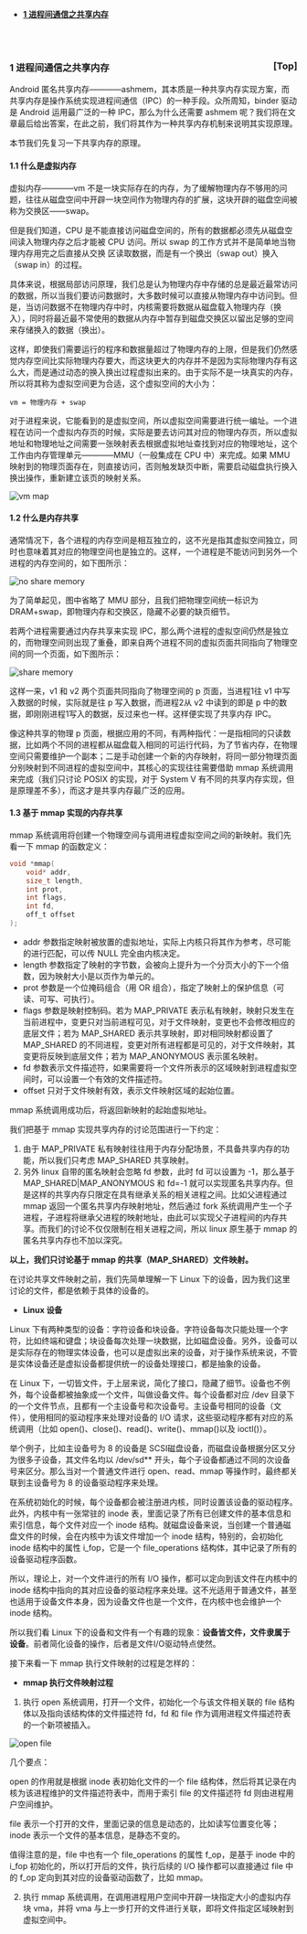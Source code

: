 - <a href="#ch1">**1 进程间通信之共享内存**</a>

<br>
<br>

### <a name="ch1">1 进程间通信之共享内存</a><a style="float:right;text-decoration:none;" href="#index">[Top]</a>

Android 匿名共享内存————ashmem，其本质是一种共享内存实现方案，而共享内存是操作系统实现进程间通信（IPC）的一种手段。众所周知，binder 驱动是 Android 运用最广泛的一种 IPC，那么为什么还需要 ashmem 呢？我们将在文章最后给出答案，在此之前，我们将其作为一种共享内存机制来说明其实现原理。

本节我们先复习一下共享内存的原理。

#### <a name="ch1.1">1.1 什么是虚拟内存</a>

虚拟内存————vm 不是一块实际存在的内存，为了缓解物理内存不够用的问题，往往从磁盘空间中开辟一块空间作为物理内存的扩展，这块开辟的磁盘空间被称为交换区——swap。

但是我们知道，CPU 是不能直接访问磁盘空间的，所有的数据都必须先从磁盘空间读入物理内存之后才能被 CPU 访问。所以 swap 的工作方式并不是简单地当物理内存用完之后直接从交换 区读取数据，而是有一个换出（swap out）换入（swap in）的过程。

具体来说，根据局部访问原理，我们总是认为物理内存中存储的总是最近最常访问的数据，所以当我们要访问数据时，大多数时候可以直接从物理内存中访问到。但是，当访问数据不在物理内存中时，内核需要将数据从磁盘载入物理内存（换入），同时将最近最不常使用的数据从内存中暂存到磁盘交换区以留出足够的空间来存储换入的数据（换出）。

这样，即使我们需要运行的程序和数据量超过了物理内存的上限，但是我们仍然感觉内存空间比实际物理内存要大，而这块更大的内存并不是因为实际物理内存有这么大，而是通过动态的换入换出过程虚拟出来的。由于实际不是一块真实的内存，所以将其称为虚拟空间更为合适，这个虚拟空间的大小为：

```
vm = 物理内存 + swap
```

对于进程来说，它能看到的是虚拟空间，所以虚拟空间需要进行统一编址。一个进程在访问一个虚拟内存页的时候，实际是要去访问其对应的物理内存页，所以虚拟地址和物理地址之间需要一张映射表去根据虚拟地址查找到对应的物理地址，这个工作由内存管理单元————MMU（一般集成在 CPU 中）来完成。如果 MMU 映射到的物理页面存在，则直接访问，否则触发缺页中断，需要启动磁盘执行换入换出操作，重新建立该页的映射关系。

![vm map](images/vm_map.png "vm map")

#### <a name="ch1.2">1.2 什么是内存共享</a>

通常情况下，各个进程的内存空间是相互独立的，这不光是指其虚拟空间独立，同时也意味着其对应的物理空间也是独立的。这样，一个进程是不能访问到另外一个进程的内存空间的，如下图所示：

![no share memory](images/no_share_memory.png "no share memory")

为了简单起见，图中省略了 MMU 部分，且我们把物理空间统一标识为 DRAM+swap，即物理内存和交换区，隐藏不必要的缺页细节。

若两个进程需要通过内存共享来实现 IPC，那么两个进程的虚拟空间仍然是独立的，而物理空间则出现了重叠，即来自两个进程不同的虚拟页面共同指向了物理空间的同一个页面，如下图所示：

![share memory](images/share_memory.png "share memory")

这样一来，v1 和 v2 两个页面共同指向了物理空间的 p 页面，当进程1往 v1 中写入数据的时候，实际就是往 p 写入数据，而进程2从 v2 中读到的即是 p 中的数据，即刚刚进程1写入的数据，反过来也一样。这样便实现了共享内存 IPC。

像这种共享的物理 p 页面，根据应用的不同，有两种指代：一是指相同的只读数据，比如两个不同的进程都从磁盘载入相同的可运行代码，为了节省内存，在物理空间只需要维护一个副本；二是手动创建一个新的内存映射，将同一部分物理页面分别映射到不同进程的虚拟空间中，其核心的实现往往需要借助 mmap 系统调用来完成（我们只讨论 POSIX 的实现，对于 System V 有不同的共享内存实现，但是原理差不多），而这才是共享内存最广泛的应用。

#### <a name="ch1.3">1.3 基于 mmap 实现的内存共享</a>

mmap 系统调用将创建一个物理空间与调用进程虚拟空间之间的新映射。我们先看一下 mmap 的函数定义：

```c
void *mmap(
    void* addr, 
    size_t length, 
    int prot, 
    int flags, 
    int fd, 
    off_t offset
);
```

- addr 参数指定映射被放置的虚拟地址，实际上内核只将其作为参考，尽可能的进行匹配，可以传 NULL 完全由内核决定。
- length 参数指定了映射的字节数，会被向上提升为一个分页大小的下一个倍数，因为映射大小是以页作为单元的。
- prot 参数是一个位掩码组合（用 OR 组合），指定了映射上的保护信息（可读、可写、可执行）。
- flags 参数是映射控制码。若为 MAP_PRIVATE 表示私有映射，映射只发生在当前进程中，变更只对当前进程可见，对于文件映射，变更也不会修改相应的底层文件；若为 MAP_SHARED 表示共享映射，即对相同映射都设置了 MAP_SHARED 的不同进程，变更对所有进程都是可见的，对于文件映射，其变更将反映到底层文件；若为 MAP_ANONYMOUS 表示匿名映射。
- fd 参数表示文件描述符，如果需要将一个文件所表示的区域映射到进程虚拟空间时，可以设置一个有效的文件描述符。
- offset 只对于文件映射有效，表示文件映射区域的起始位置。

mmap 系统调用成功后，将返回新映射的起始虚拟地址。

我们把基于 mmap 实现共享内存的讨论范围进行一下约定：

1. 由于 MAP_PRIVATE 私有映射往往用于内存分配场景，不具备共享内存的功能，所以我们只考虑 MAP_SHARED 共享映射。
2. 另外 linux 自带的匿名映射会忽略 fd 参数，此时 fd 可以设置为 -1，那么基于 MAP_SHARED|MAP_ANONYMOUS 和 fd=-1 就可以实现匿名共享内存。但是这样的共享内存只限定在具有继承关系的相关进程之间。比如父进程通过 mmap 返回一个匿名共享内存映射地址，然后通过 fork 系统调用产生一个子进程，子进程将继承父进程的映射地址，由此可以实现父子进程间的内存共享。而我们的讨论不仅仅限制在相关进程之间，所以 linux 原生基于 mmap 的匿名共享内存也不加以深究。

**以上，我们只讨论基于 mmap 的共享（MAP_SHARED）文件映射。**

在讨论共享文件映射之前，我们先简单理解一下 Linux 下的设备，因为我们这里讨论的文件，都是依赖于具体的设备的。

- **Linux 设备**

Linux 下有两种类型的设备：字符设备和块设备。字符设备每次只能处理一个字符，比如终端和键盘；块设备每次处理一块数据，比如磁盘设备。另外，设备可以是实际存在的物理实体设备，也可以是虚拟出来的设备，对于操作系统来说，不管是实体设备还是虚拟设备都提供统一的设备处理接口，都是抽象的设备。

在 Linux 下，一切皆文件，于上层来说，简化了接口，隐藏了细节。设备也不例外，每个设备都被抽象成一个文件，叫做设备文件。每个设备都对应 /dev 目录下的一个文件节点，且都有一个主设备号和次设备号。主设备号相同的设备（文件），使用相同的驱动程序来处理对设备的 I/O 请求，这些驱动程序都有对应的系统调用（比如 open()、close()、read()、write()、mmap()以及 ioctl()）。

举个例子，比如主设备号为 8 的设备是 SCSI磁盘设备，而磁盘设备根据分区又分为很多子设备，其文件名均以 /dev/sd** 开头，每个子设备都通过不同的次设备号来区分。那么当对一个普通文件进行 open、read、mmap 等操作时，最终都关联到主设备号为 8 的设备驱动程序来处理。

在系统初始化的时候，每个设备都会被注册进内核，同时设置该设备的驱动程序。此外，内核中有一张常驻的 inode 表，里面记录了所有已创建文件的基本信息和索引信息，每个文件对应一个 inode 结构。就磁盘设备来说，当创建一个普通磁盘文件的时候，会在内核中为该文件增加一个 inode 结构，特别的，会初始化 inode 结构中的属性 i_fop，它是一个 file_operations 结构体，其中记录了所有的设备驱动程序函数。

所以，理论上，对一个文件进行的所有 I/O 操作，都可以定向到该文件在内核中的 inode 结构中指向的其对应设备的驱动程序来处理。这不光适用于普通文件，甚至也适用于设备文件本身，因为设备文件也是一个文件，在内核中也会维护一个 inode 结构。

所以我们看 Linux 下的设备和文件有一个有趣的现象：**设备皆文件，文件隶属于设备**。前者简化设备的操作，后者是文件I/O驱动特点使然。

接下来看一下 mmap 执行文件映射的过程是怎样的：

- **mmap 执行文件映射过程**

1. 执行 open 系统调用，打开一个文件，初始化一个与该文件相关联的 file 结构体以及指向该结构体的文件描述符 fd，fd 和 file 作为调用进程文件描述符表的一个新项被插入。

![open file](images/open_file.png "open file")

几个要点：

open 的作用就是根据 inode 表初始化文件的一个 file 结构体，然后将其记录在内核为该进程维护的文件描述符表中，而用于索引 file 的文件描述符 fd 则由进程用户空间维护。

file 表示一个打开的文件，里面记录的信息是动态的，比如读写位置变化等；inode 表示一个文件的基本信息，是静态不变的。

值得注意的是，file 中也有一个 file_operations 的属性 f_op，是基于 inode 中的 i_fop 初始化的，所以打开后的文件，执行后续的 I/O 操作都可以直接通过 file 中的 f_op 定向到其对应的设备驱动函数了，比如 mmap。

2. 执行 mmap 系统调用，在调用进程用户空间中开辟一块指定大小的虚拟内存块 vma，并将 vma 与上一步打开的文件进行关联，即将文件指定区域映射到虚拟空间中。




















































